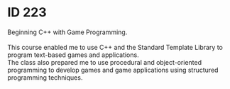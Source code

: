 # ID 223 <br />

Beginning C++ with Game Programming. <br /> <br />
This course enabled me to use C++ and the Standard Template Library to program text-based games and applications. <br />
The class also prepared me to use procedural and object-oriented programming to develop games and game applications using structured programming techniques.


